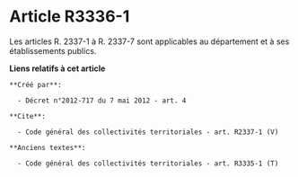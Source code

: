 # Article R3336-1

Les articles R. 2337-1 à R. 2337-7 sont applicables au département et à ses établissements publics.

**Liens relatifs à cet article**

	**Créé par**:

	  - Décret n°2012-717 du 7 mai 2012 - art. 4

	**Cite**:

	  - Code général des collectivités territoriales - art. R2337-1 (V)

	**Anciens textes**:

	  - Code général des collectivités territoriales - art. R3335-1 (T)

